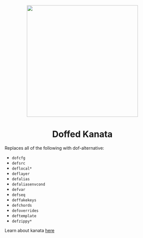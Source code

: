 
<h3 align="center">
<img src="https://media.discordapp.net/stickers/1065502494370840686.webp?size=240" width=360 height=360>
</h3>

<h1 align="center">Doffed Kanata</h1>

Replaces all of the following with dof-alternative:
- `dofcfg`
- `defsrc`
- `deflocal*`
- `deflayer`
- `defalias`
- `defaliasenvcond`
- `defvar`
- `defseq`
- `deffakekeys`
- `defchords`
- `defoverrides`
- `deftemplate`
- `defzippy*`

Learn about kanata [here](https://github.com/drdilyor/doffed-kanata)
